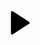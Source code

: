 <!DOCTYPE html>
<html lang="es">
<head>
  <meta charset="UTF-8">
  <meta name="viewport" content="width=device-width, initial-scale=1.0">
  <style>
    body {
      margin: 0;
      padding: 0;
      background: transparent;
      display: flex;
      justify-content: center;
      align-items: center;
      height: 100vh;
    }
    .button-container {
      display: flex;
      justify-content: center;
      align-items: center;
      cursor: pointer;
      background: none;
      border: none;
    }
    svg {
      fill: black; /* Cambia "black" por cualquier color */
      width: 60px;
      height: 60px;
    }
  </style>
</head>
<body>

<div id="playPauseButton" class="button-container">
  <!-- Ícono Play -->
  <svg id="playIcon" xmlns="http://www.w3.org/2000/svg" viewBox="0 0 36 36" style="transform: translateX(2px);">
    <path d="m12.233 7.68 15.75 10.124c.69.443.69 1.45 0 1.892L12.233 29.82a1.125 1.125 0 0 1-1.733-.947V8.627c0-.89.985-1.428 1.733-.947z"></path>
  </svg>
  <!-- Ícono Pausa -->
  <svg id="pauseIcon" xmlns="http://www.w3.org/2000/svg" viewBox="0 0 36 36" style="display: none;">
    <path d="M12 12h-4v12h4v-12zM24 12h-4v12h4v-12z"></path>
  </svg>
</div>

<script>
  const playPauseButton = document.getElementById('playPauseButton');
  const playIcon = document.getElementById('playIcon');
  const pauseIcon = document.getElementById('pauseIcon');
  let isPlaying = false;

  playPauseButton.addEventListener('click', () => {
    if (isPlaying) {
      playIcon.style.display = 'block';
      pauseIcon.style.display = 'none';
    } else {
      playIcon.style.display = 'none';
      pauseIcon.style.display = 'block';
    }
    isPlaying = !isPlaying;
  });
</script>

</body>
</html>
